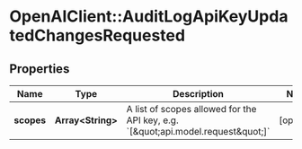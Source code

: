 # OpenAIClient::AuditLogApiKeyUpdatedChangesRequested

## Properties
Name | Type | Description | Notes
------------ | ------------- | ------------- | -------------
**scopes** | **Array&lt;String&gt;** | A list of scopes allowed for the API key, e.g. &#x60;[\&quot;api.model.request\&quot;]&#x60; | [optional] 

